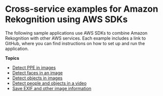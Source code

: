 # Cross\-service examples for Amazon Rekognition using AWS SDKs<a name="service_code_examples_cross-service_examples"></a>

The following sample applications use AWS SDKs to combine Amazon Rekognition with other AWS services\. Each example includes a link to GitHub, where you can find instructions on how to set up and run the application\.

**Topics**
+ [Detect PPE in images](example_cross_RekognitionPhotoAnalyzerPPE_section.md)
+ [Detect faces in an image](example_cross_DetectFaces_section.md)
+ [Detect objects in images](example_cross_RekognitionPhotoAnalyzer_section.md)
+ [Detect people and objects in a video](example_cross_RekognitionVideoDetection_section.md)
+ [Save EXIF and other image information](example_cross_DetectLabels_section.md)